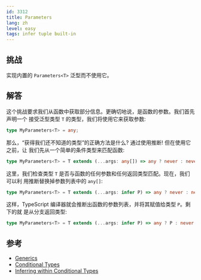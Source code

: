 ```yaml
---
id: 3312
title: Parameters
lang: zh
level: easy
tags: infer tuple built-in
---
```


## 挑战

实现内置的 `Parameters<T>` 泛型而不使用它。

## 解答

这个挑战要求我们从函数中获取部分信息。更确切地说，是函数的参数。我们首先声明一个
接受泛型类型 `T` 的类型，我们将使用它来获取参数:

```typescript
type MyParameters<T> = any;
```

那么，“获得我们还不知道的类型”的正确方法是什么? 通过使用推断! 但在使用它之前，让
我们先从一个简单的条件类型来匹配函数:

```typescript
type MyParameters<T> = T extends (...args: any[]) => any ? never : never;
```

这里，我们检查类型 `T` 是否与函数的任何参数和任何返回类型匹配。现在，我们可以利
用推断替换掉参数列表中的 `any[]`:

```typescript
type MyParameters<T> = T extends (...args: infer P) => any ? never : never;
```

这样，TypeScript 编译器就会推断出函数的参数列表，并将其赋值给类型 `P`。剩下的就
是从分支返回类型:

```typescript
type MyParameters<T> = T extends (...args: infer P) => any ? P : never;
```

## 参考

- [Generics](https://www.typescriptlang.org/docs/handbook/2/generics.html)
- [Conditional Types](https://www.typescriptlang.org/docs/handbook/2/conditional-types.html)
- [Inferring within Conditional Types](https://www.typescriptlang.org/docs/handbook/2/conditional-types.html#inferring-within-conditional-types)
